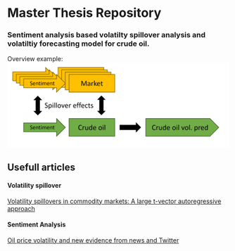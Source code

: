 # Master Thesis Repository



### Sentiment analysis based volatilty spillover analysis and volatiltiy forecasting model for crude oil.

Overview example:
![Overview](Overview.png)

## Usefull articles

#### Volatility spillover

[Volatility spillovers in commodity markets: A large t-vector autoregressive approach](https://www.sciencedirect.com/science/article/pii/S0140988319303500?ref=pdf_download&fr=RR-2&rr=81f715e65ea71bfa)

#### Sentiment Analysis

[Oil price volatility and new evidence from news and Twitter](https://pdf.sciencedirectassets.com/271683/1-s2.0-S0140988323X0005X/1-s2.0-S0140988323002098/main.pdf?X-Amz-Security-Token=IQoJb3JpZ2luX2VjEOb%2F%2F%2F%2F%2F%2F%2F%2F%2F%2FwEaCXVzLWVhc3QtMSJGMEQCIEUtEXagGAvV%2BL9rg4vHCTLbnJUsTEbUhMBmxM1YMNx6AiBuH2iE2q2kGzM3pH1D7P%2BvdauTJgoLWIlHM%2FawtEFHQiqzBQgeEAUaDDA1OTAwMzU0Njg2NSIMeK25K9ZaJe8etvUuKpAFL4%2FTuloZ%2BHl3XVZIp3h7MYqZkUAh5DOqnoNq5H1FlcMvlQfjJ75dwOXMxUSTDd2HxizLpt5sxZ9InMQIPyWNvxiA2rs%2BLujgyhM62y2f5vF3j%2FlNMn%2BpqK%2FD3whOjIN8%2BqWaKWaK6XiLVA9hTpFpvDQukftHjvGSxHs1WZszRL%2FZL3DGnIiepkZR73z9knBPV81RzDkxw2DlxEt%2BrnbcXcJygUH3zvBuzDN%2BWmeGkaQh42Sq1PySax4XoRkGk2VgmgLdxFZw162iJbqX122kW8AUzR9WGjK62irOrCVLLKaXuTlIZ5pZZu7eqCc5bhLIUkIWBTsS%2FngyYIzu87t%2B4TxD9PRqoYeWp2SdQK4Jfz%2BXrIK69omBIi84wp5lhCOh5SpNegtZ8437%2BwP6IPCzlR1uqLLGsKhAISo00cVs6PTAcXz1bvqPnXhSQyF5Mj3V0u1mN7fiumoHWCM3p%2BlmIKIAOMVTTMsM1HGUeDoPWxgqw456iC%2FTANs8WI8OBPDAGZSgDyJ4A5ZKBFQ3f%2FyrBlMDsXkoPK5UqTpbiJ5MW3GZmLyFiU5bczK3hUnYKK9PdzKx%2BCni9ERvvB0L0RZwFpW9aFJyWP2vziHMtsm3w6ShgWYl6lqT1Xds3nsPbdJkg6xpRKyCPN%2FPuoyyYODDThXn5kiXLWb4rYR1pVGwcb63uElWrJyA9oEuItlzvm4QlD3Zs16vemN%2Fow1c4gsFQ4DOeO54Ax00uwdsYY7QYjsT0vz9fO5CNIHV%2BFBU5yuoKbrL2fiG%2FqHrSKX8UHUoficmCEpwC62BCJSFjiT868AplaYzJE%2BVhg8yOWSfGMLBN%2FGbrW8dNIGgHUg95qg0yfXbYIHEg6X9rNuCp5PUICgwmfyKqgY6sgGBSFjK0PK6%2BG9J4X3gLZSmRYfKBFkdAMikD5SsG4tGNlRkY%2BewhkEQdlEHlzFKWiLUuyMe4V2BVRGOBOROjKD6NKAykU57TlUZqaYNTJ66BCuKOCHVk9D9Q3mzL4lOXX7E%2B7XqsUvlWztUEUR9QWJZymdEXUj2iYl4NZpmv%2FJb%2B5bpERnA8F2sKdZEapCKfiqCchkePZ6XAewsZ3dJpUfjrjbL1GUnSRpl35%2B7pSsc6FoY&X-Amz-Algorithm=AWS4-HMAC-SHA256&X-Amz-Date=20231101T214255Z&X-Amz-SignedHeaders=host&X-Amz-Expires=299&X-Amz-Credential=ASIAQ3PHCVTYTYY2BU6V%2F20231101%2Fus-east-1%2Fs3%2Faws4_request&X-Amz-Signature=6a004bbcad889b6ff7cf399708377d89020d558a5c907138ca3560bdb45b90d1&hash=90ae04d909f06eb049f3100d4b42dc85fb013db2f80092426b0a31dbc9cc7f15&host=68042c943591013ac2b2430a89b270f6af2c76d8dfd086a07176afe7c76c2c61&pii=S0140988323002098&tid=spdf-334ffefc-251e-4273-999f-dab859372b4e&sid=b4477dea8a09514e299a403474f2aa972d7cgxrqb&type=client&tsoh=d3d3LnNjaWVuY2VkaXJlY3QuY29t&ua=140a5a5e065154045850&rr=81f74f726dbf0b65&cc=no)